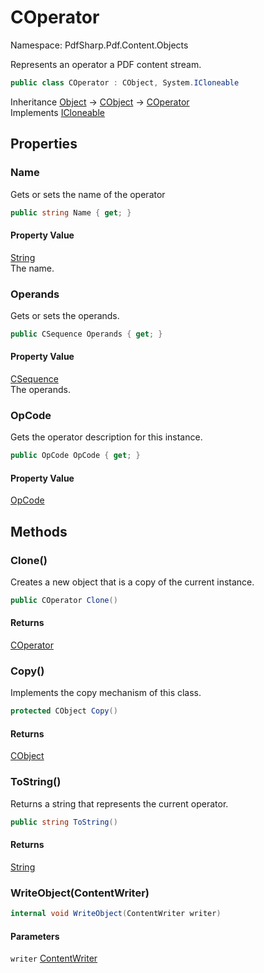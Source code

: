 # COperator

Namespace: PdfSharp.Pdf.Content.Objects

Represents an operator a PDF content stream.

```csharp
public class COperator : CObject, System.ICloneable
```

Inheritance [Object](https://docs.microsoft.com/en-us/dotnet/api/system.object) → [CObject](./pdfsharp.pdf.content.objects.cobject) → [COperator](./pdfsharp.pdf.content.objects.coperator)<br>
Implements [ICloneable](https://docs.microsoft.com/en-us/dotnet/api/system.icloneable)

## Properties

### **Name**

Gets or sets the name of the operator

```csharp
public string Name { get; }
```

#### Property Value

[String](https://docs.microsoft.com/en-us/dotnet/api/system.string)<br>
The name.

### **Operands**

Gets or sets the operands.

```csharp
public CSequence Operands { get; }
```

#### Property Value

[CSequence](./pdfsharp.pdf.content.objects.csequence)<br>
The operands.

### **OpCode**

Gets the operator description for this instance.

```csharp
public OpCode OpCode { get; }
```

#### Property Value

[OpCode](./pdfsharp.pdf.content.objects.opcode)<br>

## Methods

### **Clone()**

Creates a new object that is a copy of the current instance.

```csharp
public COperator Clone()
```

#### Returns

[COperator](./pdfsharp.pdf.content.objects.coperator)<br>

### **Copy()**

Implements the copy mechanism of this class.

```csharp
protected CObject Copy()
```

#### Returns

[CObject](./pdfsharp.pdf.content.objects.cobject)<br>

### **ToString()**

Returns a string that represents the current operator.

```csharp
public string ToString()
```

#### Returns

[String](https://docs.microsoft.com/en-us/dotnet/api/system.string)<br>

### **WriteObject(ContentWriter)**

```csharp
internal void WriteObject(ContentWriter writer)
```

#### Parameters

`writer` [ContentWriter](./pdfsharp.pdf.content.contentwriter)<br>
